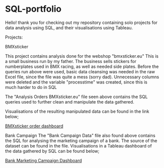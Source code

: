 # SQL-portfolio
Hello! thank you for checking out my repository containing solo projects for data analysis using SQL, and their visualisations using Tableau.




Projects:

BMXsticker

 This project contains analysis done for the webshop "bmxsticker.eu" This is a small business run by my father. The business sells stickers for numberplates used in BMX racing, as well as needed side plates. 
Before the queries run above were used, basic data cleansing was needed in the raw Excel file, since the file was quite a mess (sorry dad). Unnecessary columns were deleted and the variable "processtime" was created, since this is much harder to do in SQL


The "Analysis Orders BMXsticker.eu" file seen above contains the SQL queries used to further clean and manipulate the data gathered.

Visualisations of the resulting manipulated data can be found in the link below; 

[BMXsticker order dashboard](https://public.tableau.com/views/BMXsticker/DashboardBMXSticker?:language=nl-NL&:sid=&:redirect=auth&:display_count=n&:origin=viz_share_link)


Bank Campaign
The "Bank Campaign Data" file also found above contains the SQL for analysing the marketing campaign of a bank. The source of the dataset can be found in the file. Visualisations in a Tableau dashboard of the data gathered by SQL can be found below;

[Bank Marketing Campaign Dashboard](https://public.tableau.com/views/BankCampaignDashboard_17461157951580/Dashboard?:language=nl-NL&publish=yes&:sid=&:redirect=auth&:display_count=n&:origin=viz_share_link)
